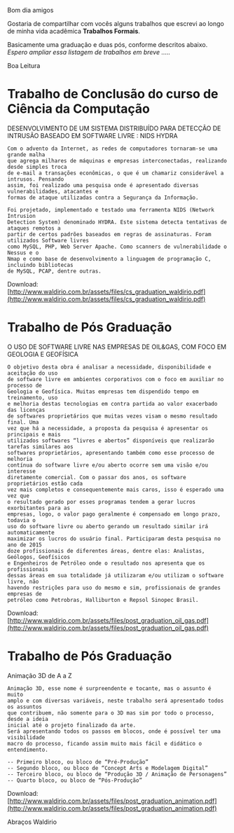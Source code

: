 Bom dia amigos

Gostaria de compartilhar com vocês alguns trabalhos que escrevi ao longo de minha vida acadêmica **Trabalhos Formais**.

Basicamente uma graduação e duas pós, conforme descritos abaixo. *Espero ampliar essa listagem de trabalhos em breve .....*

Boa Leitura

# Trabalho de Conclusão do curso de Ciência da Computação
DESENVOLVIMENTO DE UM SISTEMA DISTRIBUÍDO PARA DETECÇÃO DE INTRUSÃO BASEADO EM SOFTWARE LIVRE : NIDS HYDRA
```
Com o advento da Internet, as redes de computadores tornaram-se uma grande malha
que agrega milhares de máquinas e empresas interconectadas, realizando desde simples troca
de e-mail a transações econômicas, o que é um chamariz considerável a intrusos. Pensando
assim, foi realizado uma pesquisa onde é apresentado diversas vulnerabilidades, atacantes e
formas de ataque utilizadas contra a Segurança da Informação.

Foi projetado, implementado e testado uma ferramenta NIDS (Network Intrusion
Detection System) denominado HYDRA. Este sistema detecta tentativas de ataques remotos a
partir de certos padrões baseados em regras de assinaturas. Foram utilizados Software livres
como MySQL, PHP, Web Server Apache. Como scanners de vulnerabilidade o Nessus e o
Nmap e como base de desenvolvimento a linguagem de programação C, incluindo bibliotecas
de MySQL, PCAP, dentre outras.
```
Download: [http://www.waldirio.com.br/assets/files/cs_graduation_waldirio.pdf](http://www.waldirio.com.br/assets/files/cs_graduation_waldirio.pdf)



# Trabalho de Pós Graduação
O USO DE SOFTWARE LIVRE NAS EMPRESAS DE OIL&GAS, COM FOCO EM GEOLOGIA E GEOFÍSICA
```
O objetivo desta obra é analisar a necessidade, disponibilidade e aceitação do uso
de software livre em ambientes corporativos com o foco em auxiliar no processo de
Geologia e Geofísica. Muitas empresas tem dispendido tempo em treinamento, uso
e melhoria destas tecnologias em contra partida ao valor exacerbado das licenças
de softwares proprietários que muitas vezes visam o mesmo resultado final. Uma
vez que há a necessidade, a proposta da pesquisa é apresentar os principais e mais
utilizados softwares “livres e abertos” disponíveis que realizarão tarefas similares aos
softwares proprietários, apresentando também como esse processo de melhoria
contínua do software livre e/ou aberto ocorre sem uma visão e/ou interesse
diretamente comercial. Com o passar dos anos, os software proprietários estão cada
vez mais completos e consequentemente mais caros, isso é esperado uma vez que
o resultado gerado por esses programas tendem a gerar lucros exorbitantes para as
empresas, logo, o valor pago geralmente é compensado em longo prazo, todavia o
uso do software livre ou aberto gerando um resultado similar irá automaticamente
maximizar os lucros do usuário final. Participaram desta pesquisa no ano de 2015
doze profissionais de diferentes áreas, dentre elas: Analistas, Geólogos, Geofísicos
e Engenheiros de Petróleo onde o resultado nos apresenta que os profissionais
dessas áreas em sua totalidade já utilizaram e/ou utilizam o software livre, não
havendo restrições para uso do mesmo e sim, profissionais de grandes empresas de
petróleo como Petrobras, Halliburton e Repsol Sinopec Brasil.
```
Download: [http://www.waldirio.com.br/assets/files/post_graduation_oil_gas.pdf](http://www.waldirio.com.br/assets/files/post_graduation_oil_gas.pdf)


# Trabalho de Pós Graduação
Animação 3D de A a Z
```
Animação 3D, esse nome é surpreendente e tocante, mas o assunto é muito
amplo e com diversas variáveis, neste trabalho será apresentado todos os assuntos
que contribuem, não somente para o 3D mas sim por todo o processo, desde a ideia
inicial até o projeto finalizado da arte.
Será apresentando todos os passos em blocos, onde é possível ter uma visibilidade
macro do processo, ficando assim muito mais fácil e didático o entendimento.

-- Primeiro bloco, ou bloco de “Pré-Produção”
-- Segundo bloco, ou bloco de “Concept Arts e Modelagem Digital”
-- Terceiro bloco, ou bloco de “Produção 3D / Animação de Personagens”
-- Quarto bloco, ou bloco de “Pós-Produção”
```
Download: [http://www.waldirio.com.br/assets/files/post_graduation_animation.pdf](http://www.waldirio.com.br/assets/files/post_graduation_animation.pdf)



Abraços
Waldirio
